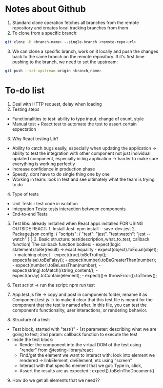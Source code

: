 # Notes about Github
1. Standard clone operation fetches all branches from the remote repository and creates local tracking branches from them
2. To clone from a specific branch: 
```bash
git clone -b <branch-name> --single-branch <remote-repo-url>
```
3. We can clone a specific branch, work on it locally and push the changes back to the same branch on the remote repository. If it's first time pushing to the branch, we need to set the upstream:
```bash
git push --set-upstream origin <branch_name>
```
# To-do list
1. Deal with HTTP request, delay when loading
2. Testing steps
-  Functionalities to test: ability to type input, change of count, style
-  Manual test + React test to automate the test to assert certain expectation
3. Why React testing Lib?
- Ability to catch bugs easily, especially when updating the application -> ability to test the integration with other component not just individual updated component, especially in big application -> harder to make sure everything is working perfectly
- Increase confidence in production phase
- Speedy, dont have to do single thing one by one
- Working in team: look in test and see ultimately what the team is trying to do
4. Type of tests
- Unit Tests : test code in isolation
- Integration Tests: tests interaction between components
- End-to-end Tests
5. Test libs: already installed when React apps installed
    FOR USING OUTSIDE REACT: 
        1. Install Jest: npm install --save-dev jest
        2. Package.json config:
            {
            "scripts": {
                "test": "jest",
                "test:watch": "jest --watch"
            }
            }
        3. Basic structure: test(description_what_to_test, callback function)
            The callback function bodies:
            - expect(logic statement).toBe(result) -> exact equality
            - expect(object).toEqual(objet); -> matching object
            - expect(true).toBeTruthy(); 
            - expect(false).toBeFalsy();
            - expect(number).toBeGreaterThan(number);
            - expect(number).toBeLessThan(number);
            - expect(string).toMatch(/string_content/);
            - expect(array).toContain(element);
            - expect(()=> throwError()).toThrow();


6. Test script -> run the script: npm run test
7. App.test.js file -> copy and post in components folder, rename it as Component.test.js -> to make it clear that this test file is meant for the component that the test is named after. In this file, you can test the component’s functionality, user interactions, or rendering behavior.
8. Structure of a test: 
- Test block, started with "test()" - 1st parameter: describing what we are going to test; 2nd param: callback function to execute the test
- Insde the test block: 
    - Render the component into the virtual DOM of the test using "render" from @testing-library/react
    - Find/get the element we want to interact with: look into element we rendered -> linkElement, divElement, etc using "screen"
    - Interact with that specific element that we got: Type in, click, 
    - Assert the results are as expected : expect().toBeInTheDocument().
9. How do we get all elements that we need??
